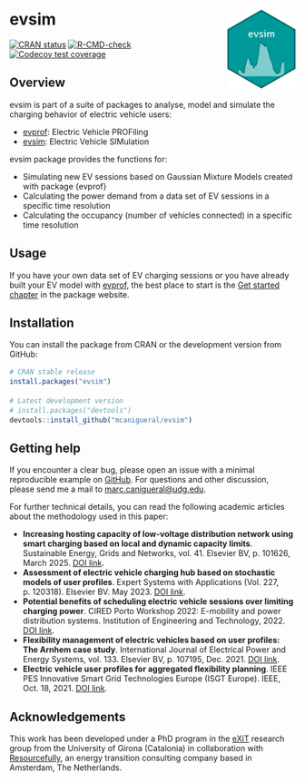 
<!-- README.md is generated from README.Rmd. Please edit that file -->

# evsim <a href='https://mcanigueral.github.io/evsim/'><img src='man/figures/logo.png' align="right" height="139" /></a>

<!-- badges: start -->

[![CRAN
status](https://www.r-pkg.org/badges/version/evsim)](https://cran.r-project.org/package=evsim)
[![R-CMD-check](https://github.com/mcanigueral/evsim/actions/workflows/R-CMD-check.yaml/badge.svg)](https://github.com/mcanigueral/evsim/actions/workflows/R-CMD-check.yaml)
[![Codecov test
coverage](https://codecov.io/gh/mcanigueral/evsim/branch/main/graph/badge.svg)](https://app.codecov.io/gh/mcanigueral/evsim?branch=main)
<!-- badges: end -->

## Overview

evsim is part of a suite of packages to analyse, model and simulate the
charging behavior of electric vehicle users:

- [evprof](https://mcanigueral.github.io/evprof/): Electric Vehicle
  PROFiling
- [evsim](https://mcanigueral.github.io/evsim/): Electric Vehicle
  SIMulation

evsim package provides the functions for:

- Simulating new EV sessions based on Gaussian Mixture Models created
  with package {evprof}
- Calculating the power demand from a data set of EV sessions in a
  specific time resolution
- Calculating the occupancy (number of vehicles connected) in a specific
  time resolution

## Usage

If you have your own data set of EV charging sessions or you have
already built your EV model with
[evprof](https://mcanigueral.github.io/evprof/), the best place to start
is the [Get started
chapter](https://mcanigueral.github.io/evsim/articles/evsim.html) in the
package website.

## Installation

You can install the package from CRAN or the development version from
GitHub:

``` r
# CRAN stable release
install.packages("evsim")

# Latest development version
# install.packages("devtools")
devtools::install_github("mcanigueral/evsim")
```

## Getting help

If you encounter a clear bug, please open an issue with a minimal
reproducible example on
[GitHub](https://github.com/mcanigueral/evprof/issues). For questions
and other discussion, please send me a mail to
<marc.canigueral@udg.edu>.

For further technical details, you can read the following academic
articles about the methodology used in this paper:

- **Increasing hosting capacity of low-voltage distribution network
  using smart charging based on local and dynamic capacity limits**.
  Sustainable Energy, Grids and Networks, vol. 41. Elsevier BV,
  p. 101626, March 2025. [DOI
  link](https://doi.org/10.1016/j.segan.2025.101626).
- **Assessment of electric vehicle charging hub based on stochastic
  models of user profiles**. Expert Systems with Applications (Vol. 227,
  p. 120318). Elsevier BV. May 2023. [DOI
  link](https://doi.org/10.1016/j.eswa.2023.120318).
- **Potential benefits of scheduling electric vehicle sessions over
  limiting charging power**. CIRED Porto Workshop 2022: E-mobility and
  power distribution systems. Institution of Engineering and
  Technology, 2022. [DOI
  link](https://ieeexplore.ieee.org/abstract/document/9841653).
- **Flexibility management of electric vehicles based on user profiles:
  The Arnhem case study**. International Journal of Electrical Power and
  Energy Systems, vol. 133. Elsevier BV, p. 107195, Dec. 2021. [DOI
  link](https://doi.org/10.1016/j.ijepes.2021.107195).
- **Electric vehicle user profiles for aggregated flexibility
  planning**. IEEE PES Innovative Smart Grid Technologies Europe (ISGT
  Europe). IEEE, Oct. 18, 2021. [DOI
  link](https://doi.org/10.1109/isgteurope52324.2021.9639931).

## Acknowledgements

This work has been developed under a PhD program in the
[eXiT](https://exit.udg.edu) research group from the University of
Girona (Catalonia) in collaboration with
[Resourcefully](https://resourcefully.nl/), an energy transition
consulting company based in Amsterdam, The Netherlands.

